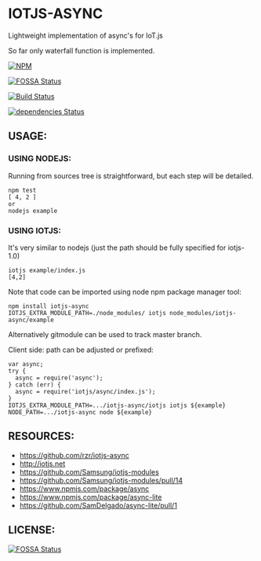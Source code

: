 # IOTJS-ASYNC #

Lightweight implementation of async's for IoT.js

So far only waterfall function is implemented.


[![NPM](https://nodei.co/npm/iotjs-async.png)](https://npmjs.org/package/iotjs-async)

[![FOSSA Status](https://app.fossa.io/api/projects/git%2Bgithub.com%2Frzr%2Fiotjs-async.svg?type=shield)](https://app.fossa.io/projects/git%2Bgithub.com%2Frzr%2Fiotjs-async?ref=badge_shield)

[![Build Status](https://api.travis-ci.org/rzr/iotjs-async.svg?branch=master)](https://travis-ci.org/rzr/iotjs-async)

[![dependencies Status](https://david-dm.org/rzr/generic-sensor-lite/status.svg)](https://david-dm.org/rzr/generic-sensor-lite)

## USAGE: ##


### USING NODEJS: ###

Running from sources tree is straightforward, but each step will be detailed.

```
npm test
[ 4, 2 ]
or 
nodejs example
```


### USING IOTJS: ###

It's very similar to nodejs
(just the path should be fully specified for iotjs-1.0)

```
iotjs example/index.js
[4,2]
```

Note that code can be imported using node npm package manager tool:

```
npm install iotjs-async
IOTJS_EXTRA_MODULE_PATH=./node_modules/ iotjs node_modules/iotjs-async/example

```

Alternatively gitmodule can be used to track master branch.


Client side: path can be adjusted or prefixed:

```
var async;
try {
  async = require('async');
} catch (err) {
  async = require('iotjs/async/index.js');
}
IOTJS_EXTRA_MODULE_PATH=.../iotjs-async/iotjs iotjs ${example}
NODE_PATH=.../iotjs-async node ${example}
```


## RESOURCES: ##

* https://github.com/rzr/iotjs-async
* http://iotjs.net
* https://github.com/Samsung/iotjs-modules
* https://github.com/Samsung/iotjs-modules/pull/14
* https://www.npmjs.com/package/async
* https://www.npmjs.com/package/async-lite
* https://github.com/SamDelgado/async-lite/pull/1


## LICENSE: ##

[![FOSSA Status](https://app.fossa.io/api/projects/git%2Bgithub.com%2Frzr%2Fiotjs-async.svg?type=large)](https://app.fossa.io/projects/git%2Bgithub.com%2Frzr%2Fiotjs-async?ref=badge_large)
